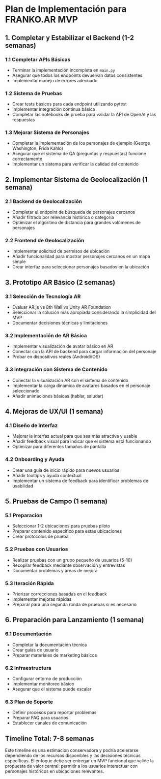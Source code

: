 # Plan de Implementación para FRANKO.AR MVP

## 1. Completar y Estabilizar el Backend (1-2 semanas)

### 1.1 Completar APIs Básicas
- Terminar la implementación incompleta en `main.py`
- Asegurar que todos los endpoints devuelvan datos consistentes
- Implementar manejo de errores adecuado

### 1.2 Sistema de Pruebas
- Crear tests básicos para cada endpoint utilizando pytest
- Implementar integración continua básica
- Completar las notebooks de prueba para validar la API de OpenAI y las respuestas

### 1.3 Mejorar Sistema de Personajes
- Completar la implementación de los personajes de ejemplo (George Washington, Frida Kahlo)
- Asegurar que el sistema de QA (preguntas y respuestas) funcione correctamente
- Implementar un sistema para verificar la calidad del contenido

## 2. Implementar Sistema de Geolocalización (1 semana)

### 2.1 Backend de Geolocalización
- Completar el endpoint de búsqueda de personajes cercanos
- Añadir filtrado por relevancia histórica o categoría
- Optimizar el algoritmo de distancia para grandes volúmenes de personajes

### 2.2 Frontend de Geolocalización
- Implementar solicitud de permisos de ubicación
- Añadir funcionalidad para mostrar personajes cercanos en un mapa simple
- Crear interfaz para seleccionar personajes basados en la ubicación

## 3. Prototipo AR Básico (2 semanas)

### 3.1 Selección de Tecnología AR
- Evaluar AR.js vs 8th Wall vs Unity AR Foundation
- Seleccionar la solución más apropiada considerando la simplicidad del MVP
- Documentar decisiones técnicas y limitaciones

### 3.2 Implementación de AR Básica
- Implementar visualización de avatar básico en AR
- Conectar con la API de backend para cargar información del personaje
- Probar en dispositivos reales (Android/iOS)

### 3.3 Integración con Sistema de Contenido
- Conectar la visualización AR con el sistema de contenido
- Implementar la carga dinámica de avatares basados en el personaje seleccionado
- Añadir animaciones básicas (hablar, saludar)

## 4. Mejoras de UX/UI (1 semana)

### 4.1 Diseño de Interfaz
- Mejorar la interfaz actual para que sea más atractiva y usable
- Añadir feedback visual para indicar que el sistema está funcionando
- Optimizar para diferentes tamaños de pantalla

### 4.2 Onboarding y Ayuda
- Crear una guía de inicio rápido para nuevos usuarios
- Añadir tooltips y ayuda contextual
- Implementar un sistema de feedback para identificar problemas de usabilidad

## 5. Pruebas de Campo (1 semana)

### 5.1 Preparación
- Seleccionar 1-2 ubicaciones para pruebas piloto
- Preparar contenido específico para estas ubicaciones
- Crear protocolos de prueba

### 5.2 Pruebas con Usuarios
- Realizar pruebas con un grupo pequeño de usuarios (5-10)
- Recopilar feedback mediante observación y entrevistas
- Documentar problemas y áreas de mejora

### 5.3 Iteración Rápida
- Priorizar correcciones basadas en el feedback
- Implementar mejoras rápidas
- Preparar para una segunda ronda de pruebas si es necesario

## 6. Preparación para Lanzamiento (1 semana)

### 6.1 Documentación
- Completar la documentación técnica
- Crear guías de usuario
- Preparar materiales de marketing básicos

### 6.2 Infraestructura
- Configurar entorno de producción
- Implementar monitoreo básico
- Asegurar que el sistema puede escalar

### 6.3 Plan de Soporte
- Definir procesos para reportar problemas
- Preparar FAQ para usuarios
- Establecer canales de comunicación

## Timeline Total: 7-8 semanas

Este timeline es una estimación conservadora y podría acelerarse dependiendo de los recursos disponibles y las decisiones técnicas específicas. El enfoque debe ser entregar un MVP funcional que valide la propuesta de valor central: permitir a los usuarios interactuar con personajes históricos en ubicaciones relevantes.
